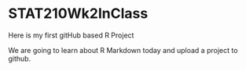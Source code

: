 # STAT210Wk2InClass
Here is my first gitHub based R Project 

We are going to learn about R Markdown today and upload a project to github. 
